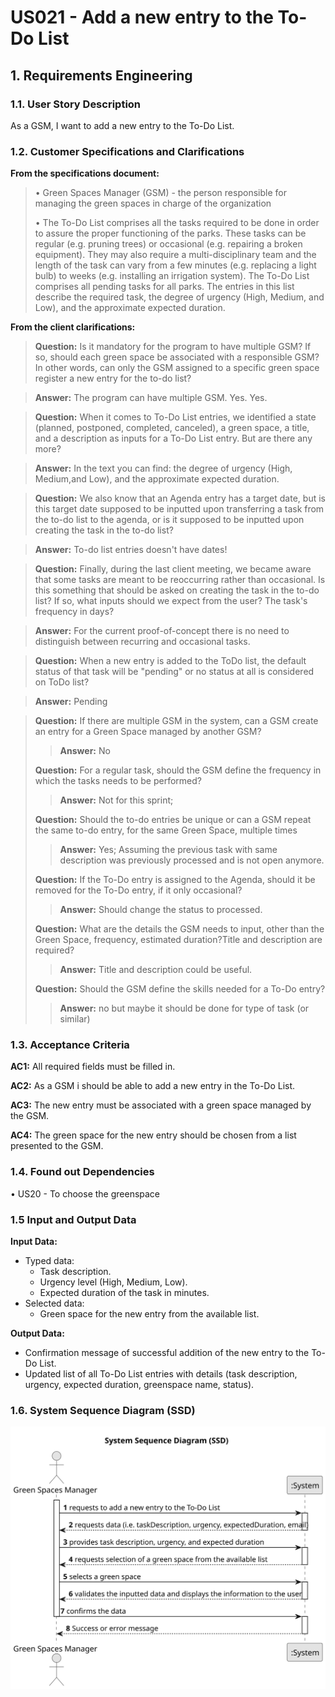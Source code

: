 # US021 - Add a new entry to the To-Do List


## 1. Requirements Engineering

### 1.1. User Story Description

As a GSM, I want to add a new entry to the To-Do List.

### 1.2. Customer Specifications and Clarifications 

**From the specifications document:**

>	• Green Spaces Manager (GSM) - the person responsible for managing
the green spaces in charge of the organization
> 
> •  The To-Do List comprises all the tasks required to
be done in order to assure the proper functioning of the parks. These tasks
can be regular (e.g. pruning trees) or occasional (e.g. repairing a broken
equipment). They may also require a multi-disciplinary team and the length
of the task can vary from a few minutes (e.g. replacing a light bulb) to weeks
(e.g. installing an irrigation system).
The To-Do List comprises all pending tasks for all parks. The entries in
this list describe the required task, the degree of urgency (High, Medium,
and Low), and the approximate expected duration.


**From the client clarifications:**


> **Question:**
Is it mandatory for the program to have multiple GSM? If so, should each green space be associated with a responsible GSM? In other words, can only the GSM assigned to a specific green space register a new entry for the to-do list?



> **Answer:**
The program can have multiple GSM.
Yes.
Yes.
>

> **Question:**
When it comes to To-Do List entries, we identified a state (planned, postponed, completed, canceled), a green space, a title, and a description as inputs for a To-Do List entry. But are there any more?
> 

> **Answer:**
In the text you can find: the degree of urgency (High, Medium,and Low), and the approximate expected duration.
>

> **Question:**
We also know that an Agenda entry has a target date, but is this target date supposed to be inputted upon transferring a task from the to-do list to the agenda, or is it supposed to be inputted upon creating the task in the to-do list?

> **Answer:**
To-do list entries doesn't have dates!

> **Question:**
Finally, during the last client meeting, we became aware that some tasks are meant to be reoccurring rather than occasional. Is this something that should be asked on creating the task in the to-do list? If so, what inputs should we expect from the user? The task's frequency in days?

> **Answer:**
For the current proof-of-concept there is no need to distinguish between recurring and occasional tasks.

> **Question:** When a new entry is added to the ToDo list, the default status of that task will be "pending" or no status at all is considered on ToDo list?

> **Answer:** Pending

> **Question:**
If there are multiple GSM in the system, can a GSM create an entry for a Green Space managed by another GSM?
> 
> > **Answer:** No
> 
> **Question:**
For a regular task, should the GSM define the frequency in which the tasks needs to be performed?
>
> > **Answer:** Not for this sprint;
> 
> **Question:**
Should the to-do entries be unique or can a GSM repeat the same to-do entry, for the same Green Space, multiple times
>
> > **Answer:** Yes; Assuming the previous task with same description was previously processed and is not open anymore.
> 
> **Question:**
If the To-Do entry is assigned to the Agenda, should it be removed for the To-Do entry, if it only occasional?
>
> > **Answer:** Should change the status to processed.
> 
> **Question:**
What are the details the GSM needs to input, other than the Green Space, frequency, estimated duration?Title and description are required?
>
> > **Answer:** Title and description could be useful.
>
> **Question:**
Should the GSM define the skills needed for a To-Do entry?
>
> > **Answer:** no but maybe it should be done for type of task (or similar)
### 1.3. Acceptance Criteria

 **AC1:** All required fields must be filled in.

 **AC2:** As a GSM i should be able to add a new entry in the To-Do List.

 **AC3:** The new entry must be associated with a green space managed by the GSM.

 **AC4:** The green space for the new entry should be chosen from a
 list presented to the GSM.

### 1.4. Found out Dependencies

• US20 - To choose the greenspace

### 1.5 Input and Output Data

**Input Data:**

* Typed data:
    * Task description.
    * Urgency level (High, Medium, Low).
    * Expected duration of the task in minutes.
* Selected data:
    * Green space for the new entry from the available list.

**Output Data:**

* Confirmation message of successful addition of the new entry to the To-Do List.
* Updated list of all To-Do List entries with details (task description, urgency, expected duration, greenspace name, status).

### 1.6. System Sequence Diagram (SSD)


![System Sequence Diagram - Alternative One](svg/us021-system-sequence-diagram.svg)



